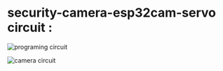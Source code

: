 
# security-camera-esp32cam-servo circuit :


![programing circuit](https://user-images.githubusercontent.com/87257511/126191174-482aeeb0-7de7-49e1-8174-6c39f573dc5f.jpg)


![camera circuit](https://user-images.githubusercontent.com/87257511/126191233-2e6e8572-cc64-41f4-8aea-f5863d81e183.jpg)

